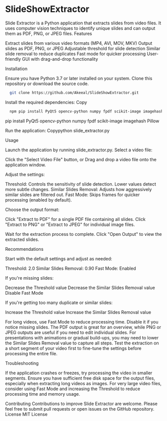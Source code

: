# SlideShowExtractor

Slide Extractor is a Python application that extracts slides from video files. It uses computer vision techniques to identify unique slides and can output them as PDF, PNG, or JPEG files.
Features

Extract slides from various video formats (MP4, AVI, MOV, MKV)
Output slides as PDF, PNG, or JPEG
Adjustable threshold for slide detection
Similar slide removal to reduce duplicates
Fast mode for quicker processing
User-friendly GUI with drag-and-drop functionality

Installation

Ensure you have Python 3.7 or later installed on your system.
Clone this repository or download the source code.

```bash
  git clone https://github.com/Akeeal/SlideShowExtractor.git
```
Install the required dependencies:
Copy

```bash
  npm pip install PyQt5 opencv-python numpy fpdf scikit-image imagehash Pillow
```
pip install PyQt5 opencv-python numpy fpdf scikit-image imagehash Pillow

Run the application:
Copypython slide_extractor.py


Usage

Launch the application by running slide_extractor.py.
Select a video file:

Click the "Select Video File" button, or
Drag and drop a video file onto the application window.

Adjust the settings:

Threshold: Controls the sensitivity of slide detection. Lower values detect more subtle changes.
Similar Slides Removal: Adjusts how aggressively similar slides are filtered out.
Fast Mode: Skips frames for quicker processing (enabled by default).


Choose the output format:

Click "Extract to PDF" for a single PDF file containing all slides.
Click "Extract to PNG" or "Extract to JPEG" for individual image files.


Wait for the extraction process to complete.
Click "Open Output" to view the extracted slides.

Recommendations

Start with the default settings and adjust as needed:

Threshold: 2.0
Similar Slides Removal: 0.90
Fast Mode: Enabled


If you're missing slides:

Decrease the Threshold value
Decrease the Similar Slides Removal value
Disable Fast Mode


If you're getting too many duplicate or similar slides:

Increase the Threshold value
Increase the Similar Slides Removal value


For long videos, use Fast Mode to reduce processing time. Disable it if you notice missing slides.
The PDF output is great for an overview, while PNG or JPEG outputs are useful if you need to edit individual slides.
For presentations with animations or gradual build-ups, you may need to lower the Similar Slides Removal value to capture all steps.
Test the extraction on a short segment of your video first to fine-tune the settings before processing the entire file.

Troubleshooting

If the application crashes or freezes, try processing the video in smaller segments.
Ensure you have sufficient free disk space for the output files, especially when extracting long videos as images.
For very large video files, consider using Fast Mode and increasing the Threshold to reduce processing time and memory usage.

Contributing
Contributions to improve Slide Extractor are welcome. Please feel free to submit pull requests or open issues on the GitHub repository.
License
MIT License
